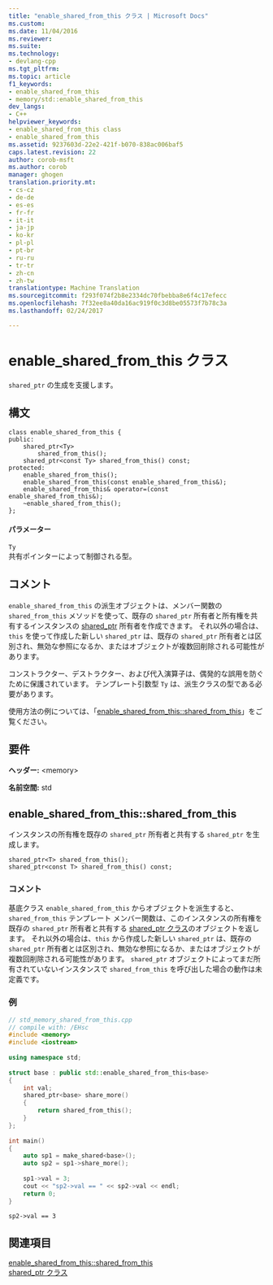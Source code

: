 ```yaml
---
title: "enable_shared_from_this クラス | Microsoft Docs"
ms.custom: 
ms.date: 11/04/2016
ms.reviewer: 
ms.suite: 
ms.technology:
- devlang-cpp
ms.tgt_pltfrm: 
ms.topic: article
f1_keywords:
- enable_shared_from_this
- memory/std::enable_shared_from_this
dev_langs:
- C++
helpviewer_keywords:
- enable_shared_from_this class
- enable_shared_from_this
ms.assetid: 9237603d-22e2-421f-b070-838ac006baf5
caps.latest.revision: 22
author: corob-msft
ms.author: corob
manager: ghogen
translation.priority.mt:
- cs-cz
- de-de
- es-es
- fr-fr
- it-it
- ja-jp
- ko-kr
- pl-pl
- pt-br
- ru-ru
- tr-tr
- zh-cn
- zh-tw
translationtype: Machine Translation
ms.sourcegitcommit: f293f074f2b8e2334dc70fbebba8e6f4c17efecc
ms.openlocfilehash: 7f32ee8a40da16ac919f0c3d8be05573f7b78c3a
ms.lasthandoff: 02/24/2017

---
```

# <a name="enablesharedfromthis-class"></a>enable_shared_from_this クラス
`shared_ptr` の生成を支援します。  
  
## <a name="syntax"></a>構文  
```    
class enable_shared_from_this {
public:
    shared_ptr<Ty>
        shared_from_this();
    shared_ptr<const Ty> shared_from_this() const;
protected:
    enable_shared_from_this();
    enable_shared_from_this(const enable_shared_from_this&);
    enable_shared_from_this& operator=(const enable_shared_from_this&);
    ~enable_shared_from_this();
}; 
``` 
#### <a name="parameters"></a>パラメーター  
 `Ty`  
 共有ポインターによって制御される型。  
  
## <a name="remarks"></a>コメント  
 `enable_shared_from_this` の派生オブジェクトは、メンバー関数の `shared_from_this` メソッドを使って、既存の `shared_ptr` 所有者と所有権を共有するインスタンスの [shared_ptr](../standard-library/shared-ptr-class.md) 所有者を作成できます。 それ以外の場合は、`this` を使って作成した新しい `shared_ptr` は、既存の `shared_ptr` 所有者とは区別され、無効な参照になるか、またはオブジェクトが複数回削除される可能性があります。  
  
 コンストラクター、デストラクター、および代入演算子は、偶発的な誤用を防ぐために保護されています。 テンプレート引数型 `Ty` は、派生クラスの型である必要があります。  
  
 使用方法の例については、「[enable_shared_from_this::shared_from_this](#enable_shared_from_this__shared_from_this)」をご覧ください。  
  
## <a name="requirements"></a>要件  
 **ヘッダー:** \<memory>  
  
 **名前空間:** std  
  
##  <a name="enable_shared_from_this__shared_from_this"></a>  enable_shared_from_this::shared_from_this  
 インスタンスの所有権を既存の `shared_ptr` 所有者と共有する `shared_ptr` を生成します。  
  
```  
shared_ptr<T> shared_from_this();
shared_ptr<const T> shared_from_this() const;
```  
  
### <a name="remarks"></a>コメント  
 基底クラス `enable_shared_from_this` からオブジェクトを派生すると、`shared_from_this` テンプレート メンバー関数は、このインスタンスの所有権を既存の `shared_ptr` 所有者と共有する [shared_ptr クラス](../standard-library/shared-ptr-class.md)のオブジェクトを返します。 それ以外の場合は、`this` から作成した新しい `shared_ptr` は、既存の `shared_ptr` 所有者とは区別され、無効な参照になるか、またはオブジェクトが複数回削除される可能性があります。 `shared_ptr` オブジェクトによってまだ所有されていないインスタンスで `shared_from_this` を呼び出した場合の動作は未定義です。  
  
### <a name="example"></a>例  
  
```cpp  
// std_memory_shared_from_this.cpp   
// compile with: /EHsc   
#include <memory>  
#include <iostream>  
  
using namespace std;  
  
struct base : public std::enable_shared_from_this<base>  
{  
    int val;    
    shared_ptr<base> share_more()  
    {  
        return shared_from_this();  
    }  
};  
  
int main()  
{  
    auto sp1 = make_shared<base>();  
    auto sp2 = sp1->share_more();  
  
    sp1->val = 3;  
    cout << "sp2->val == " << sp2->val << endl;    
    return 0;  
}   
```  
  
```Output  
sp2->val == 3  
```  
  
## <a name="see-also"></a>関連項目  
 [enable_shared_from_this::shared_from_this](#enable_shared_from_this__shared_from_this)   
 [shared_ptr クラス](../standard-library/shared-ptr-class.md)
